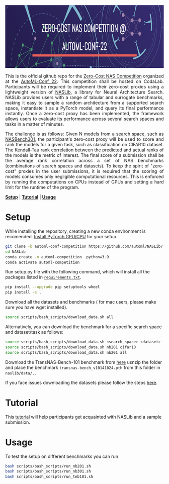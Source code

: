 
<div align="center">
  <img src="images/zcp_competition.png" width="1000" height="200">
</div>
<div>

</div>

<div align=justify>

This is the official github repo for the [Zero-Cost NAS Competition](https://sites.google.com/view/zero-cost-nas-competition/home) organized at the [AutoML-Conf 22](https://automl.cc/). This competition shall be hosted on CodaLab. Participants will be required to implement their zero-cost proxies using a lightweight version of [NASLib](https://github.com/automl/NASLib), a library for Neural Architecture Search. NASLib provides users with a range of tabular and surrogate benchmarks, making it easy to sample a random architecture from a supported search space, instantiate it as a PyTorch model, and query its final performance instantly. Once a zero-cost proxy has been implemented, the framework allows users to evaluate its performance across several search spaces and tasks in a matter of minutes.

</div>

<div align=justify>

The challenge is as follows: Given N models from a search space, such as [NASBench301](https://arxiv.org/pdf/2008.09777.pdf), the participant's zero-cost proxy will be used to score and rank the models for a given task, such as classification on CIFAR10 dataset. The Kendall-Tau rank correlation between the predicted and actual ranks of the models is the metric of interest. The final score of a submission shall be the average rank correlation across a set of NAS benchmarks (combinations of search spaces and datasets). To keep the spirit of "zero-cost" proxies in the user submissions, it is required that the scoring of models consumes only negligible computational resources. This is enforced by running the computations on CPUs instead of GPUs and setting a hard limit for the runtime of the program.

</div>



[**Setup**](#setup)
| [**Tutorial**](#tutorial)
| [**Usage**](#usage)


# Setup

While installing the repository, creating a new conda environment is recomended. [Install PyTorch GPU/CPU](https://pytorch.org/get-started/locally/) for your setup.

```bash
git clone -b automl-conf-competition https://github.com/automl/NASLib/
cd NASLib
conda create -n automl-competition  python=3.9
conda activate automl-competition
```

Run setup.py file with the following command, which will install all the packages listed in [`requirements.txt`](requirements.txt).
```bash
pip install --upgrade pip setuptools wheel
pip install -e .
```
Download all the datasets and benchmarks ( for mac users, please make sure you have wget installed).
```bash
source scripts/bash_scripts/download_data.sh all 
```
Alternatively, you can download the benchmark for a specific search space and dataset/task as follows:
```bash
source scripts/bash_scripts/download_data.sh <search_space> <dataset> 
source scripts/bash_scripts/download_data.sh nb201 cifar10
source scripts/bash_scripts/download_data.sh nb201 all 
```
Download the TransNAS-Bench-101 benchmark from [here](https://www.noahlab.com.hk/opensource/vega/page/doc.html?path=datasets/transnasbench101) usnzip the folder and place the benchmark `transnas-bench_v10141024.pth` from this folder in `naslib/data/..`

If you face issues downloading the datasets please follow the steps [here](dataset_preparation/).

# Tutorial
This [tutorial](tutorial/) will help participants get acquainted with NASLib and a sample submission.

# Usage
To test the setup on different benchmarks you can run

```bash
bash scripts/bash_scripts/run_nb201.sh
bash scripts/bash_scripts/run_nb301.sh
bash scripts/bash_scripts/run_tnb101.sh
```


